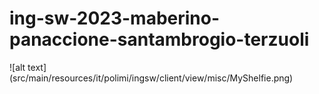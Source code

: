 # ing-sw-2023-maberino-panaccione-santambrogio-terzuoli
![alt text] (src/main/resources/it/polimi/ingsw/client/view/misc/MyShelfie.png)
